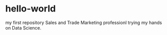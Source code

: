 # hello-world
my first repository
Sales and Trade Marketing professionl trying my hands on Data Science.
